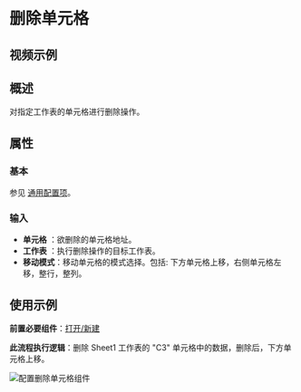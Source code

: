 # 删除单元格

## 视频示例

## 概述

对指定工作表的单元格进行删除操作。

## 属性

### 基本

参见 [通用配置项](../Appendix/CommonConfigurationItems.md)。

### 输入

- **单元格** ：欲删除的单元格地址。
- **工作表** ：执行删除操作的目标工作表。
- **移动模式**：移动单元格的模式选择。包括: 下方单元格上移，右侧单元格左移，整行，整列。

## 使用示例

**前置必要组件**：[打开/新建](../TableExcelWPS/OpenExcel.md)

**此流程执行逻辑**：删除 Sheet1 工作表的 "C3" 单元格中的数据，删除后，下方单元格上移。

![配置删除单元格组件](https://docimages.blob.core.chinacloudapi.cn/images/Activities/deletecell20211220.png)
